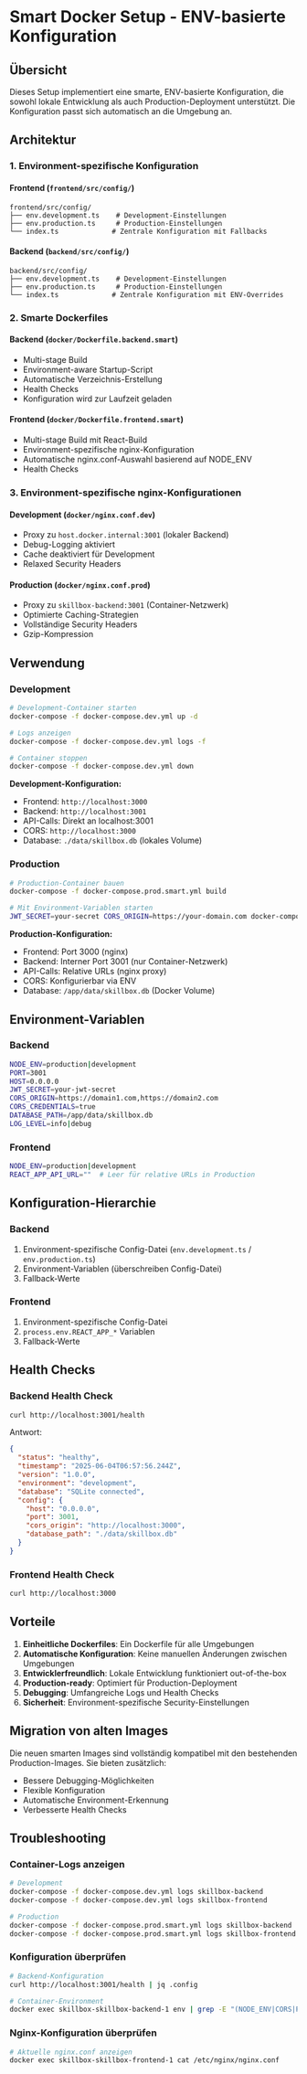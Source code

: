 # Smart Docker Setup - ENV-basierte Konfiguration

## Übersicht

Dieses Setup implementiert eine smarte, ENV-basierte Konfiguration, die sowohl lokale Entwicklung als auch Production-Deployment unterstützt. Die Konfiguration passt sich automatisch an die Umgebung an.

## Architektur

### 1. Environment-spezifische Konfiguration

#### Frontend (`frontend/src/config/`)
```
frontend/src/config/
├── env.development.ts    # Development-Einstellungen
├── env.production.ts     # Production-Einstellungen
└── index.ts             # Zentrale Konfiguration mit Fallbacks
```

#### Backend (`backend/src/config/`)
```
backend/src/config/
├── env.development.ts    # Development-Einstellungen
├── env.production.ts     # Production-Einstellungen
└── index.ts             # Zentrale Konfiguration mit ENV-Overrides
```

### 2. Smarte Dockerfiles

#### Backend (`docker/Dockerfile.backend.smart`)
- Multi-stage Build
- Environment-aware Startup-Script
- Automatische Verzeichnis-Erstellung
- Health Checks
- Konfiguration wird zur Laufzeit geladen

#### Frontend (`docker/Dockerfile.frontend.smart`)
- Multi-stage Build mit React-Build
- Environment-spezifische nginx-Konfiguration
- Automatische nginx.conf-Auswahl basierend auf NODE_ENV
- Health Checks

### 3. Environment-spezifische nginx-Konfigurationen

#### Development (`docker/nginx.conf.dev`)
- Proxy zu `host.docker.internal:3001` (lokaler Backend)
- Debug-Logging aktiviert
- Cache deaktiviert für Development
- Relaxed Security Headers

#### Production (`docker/nginx.conf.prod`)
- Proxy zu `skillbox-backend:3001` (Container-Netzwerk)
- Optimierte Caching-Strategien
- Vollständige Security Headers
- Gzip-Kompression

## Verwendung

### Development

```bash
# Development-Container starten
docker-compose -f docker-compose.dev.yml up -d

# Logs anzeigen
docker-compose -f docker-compose.dev.yml logs -f

# Container stoppen
docker-compose -f docker-compose.dev.yml down
```

**Development-Konfiguration:**
- Frontend: `http://localhost:3000`
- Backend: `http://localhost:3001`
- API-Calls: Direkt an localhost:3001
- CORS: `http://localhost:3000`
- Database: `./data/skillbox.db` (lokales Volume)

### Production

```bash
# Production-Container bauen
docker-compose -f docker-compose.prod.smart.yml build

# Mit Environment-Variablen starten
JWT_SECRET=your-secret CORS_ORIGIN=https://your-domain.com docker-compose -f docker-compose.prod.smart.yml up -d
```

**Production-Konfiguration:**
- Frontend: Port 3000 (nginx)
- Backend: Interner Port 3001 (nur Container-Netzwerk)
- API-Calls: Relative URLs (nginx proxy)
- CORS: Konfigurierbar via ENV
- Database: `/app/data/skillbox.db` (Docker Volume)

## Environment-Variablen

### Backend
```bash
NODE_ENV=production|development
PORT=3001
HOST=0.0.0.0
JWT_SECRET=your-jwt-secret
CORS_ORIGIN=https://domain1.com,https://domain2.com
CORS_CREDENTIALS=true
DATABASE_PATH=/app/data/skillbox.db
LOG_LEVEL=info|debug
```

### Frontend
```bash
NODE_ENV=production|development
REACT_APP_API_URL=""  # Leer für relative URLs in Production
```

## Konfiguration-Hierarchie

### Backend
1. Environment-spezifische Config-Datei (`env.development.ts` / `env.production.ts`)
2. Environment-Variablen (überschreiben Config-Datei)
3. Fallback-Werte

### Frontend
1. Environment-spezifische Config-Datei
2. `process.env.REACT_APP_*` Variablen
3. Fallback-Werte

## Health Checks

### Backend Health Check
```bash
curl http://localhost:3001/health
```

Antwort:
```json
{
  "status": "healthy",
  "timestamp": "2025-06-04T06:57:56.244Z",
  "version": "1.0.0",
  "environment": "development",
  "database": "SQLite connected",
  "config": {
    "host": "0.0.0.0",
    "port": 3001,
    "cors_origin": "http://localhost:3000",
    "database_path": "./data/skillbox.db"
  }
}
```

### Frontend Health Check
```bash
curl http://localhost:3000
```

## Vorteile

1. **Einheitliche Dockerfiles**: Ein Dockerfile für alle Umgebungen
2. **Automatische Konfiguration**: Keine manuellen Änderungen zwischen Umgebungen
3. **Entwicklerfreundlich**: Lokale Entwicklung funktioniert out-of-the-box
4. **Production-ready**: Optimiert für Production-Deployment
5. **Debugging**: Umfangreiche Logs und Health Checks
6. **Sicherheit**: Environment-spezifische Security-Einstellungen

## Migration von alten Images

Die neuen smarten Images sind vollständig kompatibel mit den bestehenden Production-Images. Sie bieten zusätzlich:

- Bessere Debugging-Möglichkeiten
- Flexible Konfiguration
- Automatische Environment-Erkennung
- Verbesserte Health Checks

## Troubleshooting

### Container-Logs anzeigen
```bash
# Development
docker-compose -f docker-compose.dev.yml logs skillbox-backend
docker-compose -f docker-compose.dev.yml logs skillbox-frontend

# Production
docker-compose -f docker-compose.prod.smart.yml logs skillbox-backend
docker-compose -f docker-compose.prod.smart.yml logs skillbox-frontend
```

### Konfiguration überprüfen
```bash
# Backend-Konfiguration
curl http://localhost:3001/health | jq .config

# Container-Environment
docker exec skillbox-skillbox-backend-1 env | grep -E "(NODE_ENV|CORS|PORT)"
```

### Nginx-Konfiguration überprüfen
```bash
# Aktuelle nginx.conf anzeigen
docker exec skillbox-skillbox-frontend-1 cat /etc/nginx/nginx.conf
``` 